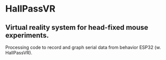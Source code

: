# HallPassVR
## Virtual reality system for head-fixed mouse experiments. 

Processing code to record and graph serial data from behavior ESP32 (w. HallPassVR).
